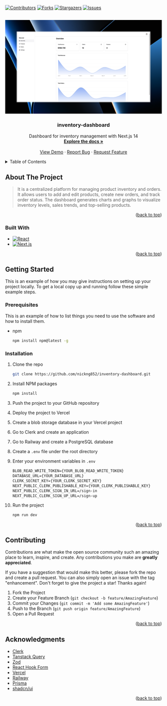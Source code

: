 <!-- Improved compatibility of back to top link: See: https://github.com/othneildrew/Best-README-Template/pull/73 -->

<a id="readme-top"></a>

<!--
*** Thanks for checking out the Best-README-Template. If you have a suggestion
*** that would make this better, please fork the repo and create a pull request
*** or simply open an issue with the tag "enhancement".
*** Don't forget to give the project a star!
*** Thanks again! Now go create something AMAZING! :D
-->

<!-- PROJECT SHIELDS -->
<!--
*** I'm using markdown "reference style" links for readability.
*** Reference links are enclosed in brackets [ ] instead of parentheses ( ).
*** See the bottom of this document for the declaration of the reference variables
*** for contributors-url, forks-url, etc. This is an optional, concise syntax you may use.
*** https://www.markdownguide.org/basic-syntax/#reference-style-links
-->

[![Contributors][contributors-shield]][contributors-url]
[![Forks][forks-shield]][forks-url]
[![Stargazers][stars-shield]][stars-url]
[![Issues][issues-shield]][issues-url]

<!-- PROJECT LOGO -->
<br />
<div align="center">
  <a href="https://github.com/nickng852/inventory-dashboard">
    <img src="https://github.com/nickng852/inventory-dashboard/blob/master/public/screenshot.jpeg?raw=true" alt="Screenshot">
  </a>

<h3 align="center">inventory-dashboard</h3>

Dashboard for inventory management with Next.js 14
<br />
<a href="https://github.com/nickng852/inventory-dashboard"><strong>Explore the docs »</strong></a>
<br />
<br />
<a href="http://inventory-dashboard-nickng852s-projects.vercel.app">View Demo</a>
·
<a href="https://github.com/nickng852/inventory-dashboard/issues/new?labels=bug&template=bug-report---.md">Report Bug</a>
·
<a href="https://github.com/nickng852/inventory-dashboard/issues/new?labels=enhancement&template=feature-request---.md">Request Feature</a>

</div>

<!-- TABLE OF CONTENTS -->
<details>
  <summary>Table of Contents</summary>
  <ol>
    <li>
      <a href="#about-the-project">About The Project</a>
      <ul>
        <li><a href="#built-with">Built With</a></li>
      </ul>
    </li>
    <li>
      <a href="#getting-started">Getting Started</a>
      <ul>
        <li><a href="#prerequisites">Prerequisites</a></li>
        <li><a href="#installation">Installation</a></li>
      </ul>
    </li>
    <li><a href="#contributing">Contributing</a></li>
    <li><a href="#acknowledgments">Acknowledgments</a></li>
  </ol>
</details>

<!-- ABOUT THE PROJECT -->

## About The Project

> It is a centralized platform for managing product inventory and orders. It allows users to add and edit products, create new orders, and track order status. The dashboard generates charts and graphs to visualize inventory levels, sales trends, and top-selling products.

<p align="right">(<a href="#readme-top">back to top</a>)</p>

### Built With

-   [![React][React.js]][React-url]
-   [![Next.js][Next.js]][Next-url]

<p align="right">(<a href="#readme-top">back to top</a>)</p>

<!-- GETTING STARTED -->

## Getting Started

This is an example of how you may give instructions on setting up your project locally.
To get a local copy up and running follow these simple example steps.

### Prerequisites

This is an example of how to list things you need to use the software and how to install them.

-   npm
    ```sh
    npm install npm@latest -g
    ```

### Installation

1. Clone the repo

    ```sh
    git clone https://github.com/nickng852/inventory-dashboard.git
    ```

2. Install NPM packages

    ```sh
    npm install
    ```

3. Push the project to your GitHub repository

4. Deploy the project to Vercel

5. Create a blob storage database in your Vercel project

6. Go to Clerk and create an application

7. Go to Railway and create a PostgreSQL database

8. Create a `.env` file under the root directory

9. Enter your environment variables in `.env`

    ```env
    BLOB_READ_WRITE_TOKEN={YOUR_BLOB_READ_WRITE_TOKEN}
    DATABASE_URL={YOUR_DATABASE_URL}
    CLERK_SECRET_KEY={YOUR_CLERK_SECRET_KEY}
    NEXT_PUBLIC_CLERK_PUBLISHABLE_KEY={YOUR_CLERK_PUBLISHABLE_KEY}
    NEXT_PUBLIC_CLERK_SIGN_IN_URL=/sign-in
    NEXT_PUBLIC_CLERK_SIGN_UP_URL=/sign-up
    ```

10. Run the project

    ```sh
    npm run dev
    ```

<p align="right">(<a href="#readme-top">back to top</a>)</p>

<!-- CONTRIBUTING -->

## Contributing

Contributions are what make the open source community such an amazing place to learn, inspire, and create. Any contributions you make are **greatly appreciated**.

If you have a suggestion that would make this better, please fork the repo and create a pull request. You can also simply open an issue with the tag "enhancement".
Don't forget to give the project a star! Thanks again!

1. Fork the Project
2. Create your Feature Branch (`git checkout -b feature/AmazingFeature`)
3. Commit your Changes (`git commit -m 'Add some AmazingFeature'`)
4. Push to the Branch (`git push origin feature/AmazingFeature`)
5. Open a Pull Request

<p align="right">(<a href="#readme-top">back to top</a>)</p>

<!-- ACKNOWLEDGMENTS -->

## Acknowledgments

-   [Clerk](https://clerk.com/)
-   [Tanstack Query](https://tanstack.com/query)
-   [Zod](https://zod.dev/)
-   [React Hook Form](https://react-hook-form.com/)
-   [Vercel](https://vercel.com/)
-   [Railway](https://railway.app/)
-   [Prisma](https://www.prisma.io/)
-   [shadcn/ui](https://ui.shadcn.com/)

<p align="right">(<a href="#readme-top">back to top</a>)</p>

<!-- MARKDOWN LINKS & IMAGES -->
<!-- https://www.markdownguide.org/basic-syntax/#reference-style-links -->

[contributors-shield]: https://img.shields.io/github/contributors/nickng852/inventory-dashboard.svg?style=for-the-badge
[contributors-url]: https://github.com/nickng852/inventory-dashboard/graphs/contributors
[forks-shield]: https://img.shields.io/github/forks/nickng852/inventory-dashboard.svg?style=for-the-badge
[forks-url]: https://github.com/nickng852/inventory-dashboard/network/members
[stars-shield]: https://img.shields.io/github/stars/nickng852/inventory-dashboard.svg?style=for-the-badge
[stars-url]: https://github.com/nickng852/inventory-dashboard/stargazers
[issues-shield]: https://img.shields.io/github/issues/nickng852/inventory-dashboard.svg?style=for-the-badge
[issues-url]: https://github.com/nickng852/inventory-dashboard/issues
[license-shield]: https://img.shields.io/github/license/nickng852/inventory-dashboard.svg?style=for-the-badge
[license-url]: https://github.com/nickng852/inventory-dashboard/blob/master/LICENSE.txt
[linkedin-shield]: https://img.shields.io/badge/-LinkedIn-black.svg?style=for-the-badge&logo=linkedin&colorB=555
[linkedin-url]: https://linkedin.com/in/nickng852
[product-screenshot]: images/screenshot.png
[Next.js]: https://img.shields.io/badge/next.js-000000?style=for-the-badge&logo=nextdotjs&logoColor=white
[Next-url]: https://nextjs.org/
[React.js]: https://img.shields.io/badge/React-20232A?style=for-the-badge&logo=react&logoColor=61DAFB
[React-url]: https://reactjs.org/
[ReactNative.dev]: https://img.shields.io/badge/React_Native-20232A?style=for-the-badge&logo=react&logoColor=61DAFB
[ReactNative-url]: https://reactnative.dev/
[Expo.dev]: https://img.shields.io/badge/Expo-1B1F23?style=for-the-badge&logo=expo&logoColor=white
[Expo-url]: https://expo.dev/
[Vue.js]: https://img.shields.io/badge/Vue.js-35495E?style=for-the-badge&logo=vuedotjs&logoColor=4FC08D
[Vue-url]: https://vuejs.org/
[Angular.io]: https://img.shields.io/badge/Angular-DD0031?style=for-the-badge&logo=angular&logoColor=white
[Angular-url]: https://angular.io/
[Svelte.dev]: https://img.shields.io/badge/Svelte-4A4A55?style=for-the-badge&logo=svelte&logoColor=FF3E00
[Svelte-url]: https://svelte.dev/
[Laravel.com]: https://img.shields.io/badge/Laravel-FF2D20?style=for-the-badge&logo=laravel&logoColor=white
[Laravel-url]: https://laravel.com
[Bootstrap.com]: https://img.shields.io/badge/Bootstrap-563D7C?style=for-the-badge&logo=bootstrap&logoColor=white
[Bootstrap-url]: https://getbootstrap.com
[JQuery.com]: https://img.shields.io/badge/jQuery-0769AD?style=for-the-badge&logo=jquery&logoColor=white
[JQuery-url]: https://jquery.com
